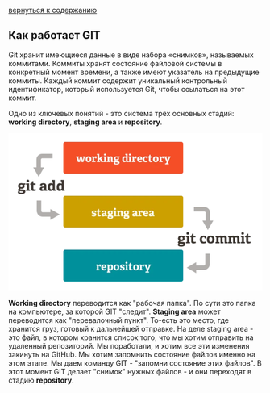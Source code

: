 [вернуться к содержанию](/readme.md)

## Как работает GIT


Git хранит имеющиеся данные в виде набора «снимков», называемых коммитами. Коммиты хранят состояние файловой системы в конкретный момент времени, а также имеют указатель на предыдущие коммиты. Каждый коммит содержит уникальный контрольный идентификатор, который используется Git, чтобы ссылаться на этот коммит. 

Одно из ключевых понятий - это система трёх основных стадий: **working directory**, **staging area** и **repository**.

![Изображение временно не отображается](./assets/How%20GIT%20works.png)

**Working directory** переводится как "рабочая папка". По сути это папка на компьютере, за которой GIT "следит". **Staging area** может переводится как "перевалочный пункт". То-есть это место, где хранится груз, готовый к дальнейшей отправке. На деле staging area - это файл, в котором хранится список того, что мы хотим отправить на удаленный репозиторий. Мы поработали, и хотим все эти изменения закинуть на GitHub. Мы хотим запомнить состояние  файлов именно на этом этапе. Мы даем  команду GIT - "запомни состояние этих файлов". В этот момент GIT делает "снимок" нужных файлов - и они переходят в стадию **repository**.
